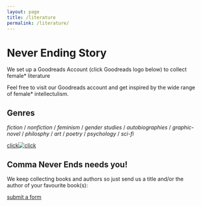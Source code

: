 ```yaml
---
layout: page
title: /literature
permalink: /literature/
---
```


<h1>Never Ending Story</h1>
We set up a Goodreads Account (click Goodreads logo below) to collect female* literature 

Feel free to visit our Goodreads account and get inspired by the wide range of female* intellectulism. 
&nbsp;
<h2>Genres</h2>

<em>fiction</em> / <em>nonfiction</em> / <em>feminism</em> / <em>gender studies</em> / <em>autobiographies</em> / <em>graphic-novel</em> / <em>philosphy</em> / <em>art</em> / <em>poetry</em> / <em>psychology</em> / <em>sci-fi</em>
&nbsp;

[click![click](https://images.gr-assets.com/doodles/1572984560i/9.svg "click")](https://www.goodreads.com/user/show/104617976-commaneverends "commaneverends-goodreads")
&nbsp;
<h2>Comma Never Ends needs you!</h2>            
We keep collecting books and authors so just send us a title and/or the author of your favourite book(s): 

<a href="https://airtable.com/shreaQ9jTsWLpJSXK" target="_blank">submit a form</a>
